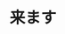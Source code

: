 ---
title: 来ます
description: 来
kana: きます
pronunciation: kimasu
tone: ①
type: 动词Ⅲ（原型：来る）
pubDate: 2024-08-21 00:00:06
lessonIndex: 5
---